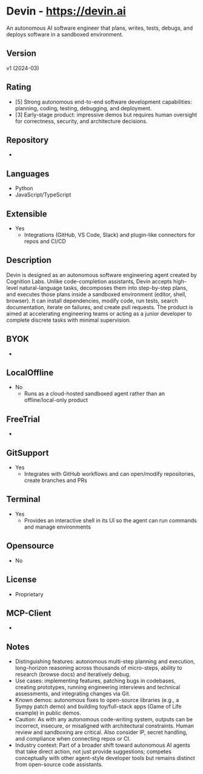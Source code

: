 # Devin - https://devin.ai
An autonomous AI software engineer that plans, writes, tests, debugs, and deploys software in a sandboxed environment.
## Version
v1 (2024-03)
## Rating
- [5] Strong autonomous end-to-end software development capabilities: planning, coding, testing, debugging, and deployment.
- [3] Early-stage product: impressive demos but requires human oversight for correctness, security, and architecture decisions.
## Repository
-
## Languages
- Python
- JavaScript/TypeScript
## Extensible
- Yes
  - Integrations (GitHub, VS Code, Slack) and plugin-like connectors for repos and CI/CD
## Description
Devin is designed as an autonomous software engineering agent created by Cognition Labs. Unlike code-completion assistants, Devin accepts high-level natural-language tasks, decomposes them into step-by-step plans, and executes those plans inside a sandboxed environment (editor, shell, browser). It can install dependencies, modify code, run tests, search documentation, iterate on failures, and create pull requests. The product is aimed at accelerating engineering teams or acting as a junior developer to complete discrete tasks with minimal supervision.
## BYOK
-
## LocalOffline
- No
  - Runs as a cloud-hosted sandboxed agent rather than an offline/local-only product
## FreeTrial
-
## GitSupport
- Yes
  - Integrates with GitHub workflows and can open/modify repositories, create branches and PRs
## Terminal
- Yes
  - Provides an interactive shell in its UI so the agent can run commands and manage environments
## Opensource
- No
## License
- Proprietary
## MCP-Client
-
## Notes
- Distinguishing features: autonomous multi-step planning and execution, long-horizon reasoning across thousands of micro-steps, ability to research (browse docs) and iteratively debug.
- Use cases: implementing features, patching bugs in codebases, creating prototypes, running engineering interviews and technical assessments, and integrating changes via Git.
- Known demos: autonomous fixes to open-source libraries (e.g., a Sympy patch demo) and building toy/full-stack apps (Game of Life example) in public demos.
- Caution: As with any autonomous code-writing system, outputs can be incorrect, insecure, or misaligned with architectural constraints. Human review and sandboxing are critical. Also consider IP, secret handling, and compliance when connecting repos or CI.
- Industry context: Part of a broader shift toward autonomous AI agents that take direct action, not just provide suggestions; competes conceptually with other agent-style developer tools but remains distinct from open-source code assistants.
